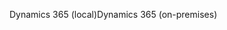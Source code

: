 <span data-ttu-id="439e3-101">Dynamics 365 (local)</span><span class="sxs-lookup"><span data-stu-id="439e3-101">Dynamics 365 (on-premises)</span></span>